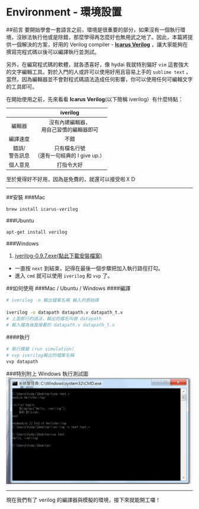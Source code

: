 # Environment - 環境設置

##前言
要開始學會一套語言之前，環境是很重要的部分，如果沒有一個執行環境，沒辦法執行他或是除錯，那麼學得再怎麼好也無用武之地了。因此，本篇將提供一個解決的方案，好用的 Verilog compiler - **[Icarus Verilog](http://iverilog.icarus.com/)**
，讓大家能夠在撰寫完程式碼以後可以編譯執行並測試。

另外，在編寫程式碼的軟體，就各憑喜好，像 hydai 我就特別偏好 `vim` 這套強大的文字編輯工具。對於入門的人或許可以使用好用且容易上手的 `sublime text` 。當然，因為編輯器並不會對程式碼語法造成任何影響，你可以使用任何可編輯文字的工具即可。

在開始使用之前，先來看看 **Icarus Verilog**(以下簡稱 iverilog）有什麼特點：

|  | iverilog |
| :--------------: | :---------------: |
| 編輯器 |  沒有內建編輯器，<br>用自己習慣的編輯器即可  |
| 編譯速度 |  不錯  |
| 錯誤/<br>警告訊息 |  只有檔名行號<br>（還有一句經典的 I give up.）  |
| 個人意見 |  打指令大好  |

至於覺得好不好用，因為是免費的，就還可以接受啦ＸＤ

---
##安裝
###Mac
```bash
brew install icarus-verilog
```
###Ubuntu
```bash
apt-get install verilog
```
###Windows
1. [iverilog-0.9.7.exe(點此下載安裝檔案)](http://bleyer.org/icarus/iverilog-0.9.7_setup.exe)
- 一直按 `next` 到結束，記得在最後一個步驟把加入執行路徑打勾。
- 進入 `cmd` 就可以使用 `iverilog` 和 `vvp` 了。

##如何使用
###Mac / Ubuntu / Windows
####編譯
```bash
# iverilog -o 輸出檔案名稱 輸入的原始碼

iverilog -o datapath datapath.v datapath_t.v
# 上面那行的語法，輸出的檔名叫做 datapath
# 輸入檔為後面接著的 datapath.v datapath_t.v
```

####執行
```bash
# 執行模擬 (run simulation）
# vvp iverilog輸出的檔案名稱
vvp datapath
```

###特別附上 Windows 執行測試圖
![env001.png](env001.png)

---
現在我們有了 verilog 的編譯器與模擬的環境，接下來就能開工囉！
